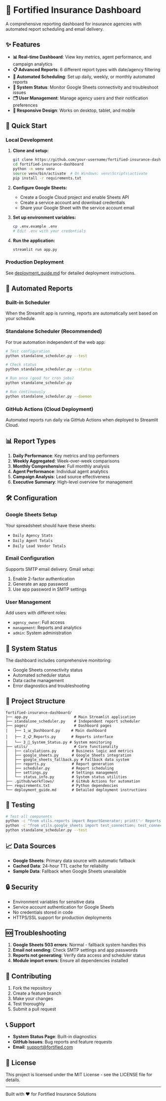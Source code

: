 # 🏢 Fortified Insurance Dashboard

A comprehensive reporting dashboard for insurance agencies with automated report scheduling and email delivery.

## ✨ Features

- **📊 Real-time Dashboard**: View key metrics, agent performance, and campaign analytics
- **📋 Advanced Reports**: 6 different report types with date/agency filtering
- **📧 Automated Scheduling**: Set up daily, weekly, or monthly automated reports
- **🔧 System Status**: Monitor Google Sheets connectivity and troubleshoot issues
- **🗂️ User Management**: Manage agency users and their notification preferences
- **📱 Responsive Design**: Works on desktop, tablet, and mobile

## 🚀 Quick Start

### Local Development

1. **Clone and setup:**
   ```bash
   git clone https://github.com/your-username/fortified-insurance-dashboard.git
   cd fortified-insurance-dashboard
   python -m venv venv
   source venv/bin/activate  # On Windows: venv\Scripts\activate
   pip install -r requirements.txt
   ```

2. **Configure Google Sheets:**
   - Create a Google Cloud project and enable Sheets API
   - Create a service account and download credentials
   - Share your Google Sheet with the service account email

3. **Set up environment variables:**
   ```bash
   cp .env.example .env
   # Edit .env with your credentials
   ```

4. **Run the application:**
   ```bash
   streamlit run app.py
   ```

### Production Deployment

See [deployment_guide.md](deployment_guide.md) for detailed deployment instructions.

## 📧 Automated Reports

### Built-in Scheduler
When the Streamlit app is running, reports are automatically sent based on your schedule.

### Standalone Scheduler (Recommended)
For true automation independent of the web app:

```bash
# Test configuration
python standalone_scheduler.py --test

# Check status
python standalone_scheduler.py --status

# Run once (good for cron jobs)
python standalone_scheduler.py

# Run continuously
python standalone_scheduler.py --daemon
```

### GitHub Actions (Cloud Deployment)
Automated reports run daily via GitHub Actions when deployed to Streamlit Cloud.

## 📊 Report Types

1. **Daily Performance**: Key metrics and top performers
2. **Weekly Aggregated**: Week-over-week comparisons
3. **Monthly Comprehensive**: Full monthly analysis
4. **Agent Performance**: Individual agent analytics
5. **Campaign Analysis**: Lead source effectiveness
6. **Executive Summary**: High-level overview for management

## 🛠️ Configuration

### Google Sheets Setup
Your spreadsheet should have these sheets:
- `Daily Agency Stats`
- `Daily Agent Totals` 
- `Daily Lead Vendor Totals`

### Email Configuration
Supports SMTP email delivery. Gmail setup:
1. Enable 2-factor authentication
2. Generate an app password
3. Use app password in SMTP settings

### User Management
Add users with different roles:
- `agency_owner`: Full access
- `management`: Reports and analytics
- `admin`: System administration

## 🔧 System Status

The dashboard includes comprehensive monitoring:
- Google Sheets connectivity status
- Automated scheduler status  
- Data cache management
- Error diagnostics and troubleshooting

## 📁 Project Structure

```
fortified-insurance-dashboard/
├── app.py                     # Main Streamlit application
├── standalone_scheduler.py    # Independent report scheduler
├── pages/                     # Dashboard pages
│   ├── 1_📊_Dashboard.py     # Main dashboard
│   ├── 2_📋_Reports.py       # Reports interface
│   └── 3_🔧_System_Status.py # System monitoring
├── utils/                     # Core functionality
│   ├── calculations.py       # Business logic and metrics
│   ├── google_sheets.py      # Google Sheets integration
│   ├── google_sheets_fallback.py # Fallback data system
│   ├── reports.py            # Report generation
│   ├── scheduler.py          # Report scheduling
│   ├── settings.py           # Settings management
│   └── status_info.py        # System status utilities
├── .github/workflows/        # GitHub Actions for automation
├── requirements.txt          # Python dependencies
└── deployment_guide.md       # Detailed deployment instructions
```

## 🧪 Testing

```bash
# Test all components
python -c "from utils.reports import ReportGenerator; print('✅ Reports working')"
python -c "from utils.google_sheets import test_connection; test_connection()"
python standalone_scheduler.py --test
```

## 📈 Data Sources

- **Google Sheets**: Primary data source with automatic fallback
- **Cached Data**: 24-hour TTL cache for reliability
- **Sample Data**: Fallback when Google Sheets unavailable

## 🔒 Security

- Environment variables for sensitive data
- Service account authentication for Google Sheets
- No credentials stored in code
- HTTPS/SSL support for production deployments

## 🆘 Troubleshooting

1. **Google Sheets 503 errors**: Normal - fallback system handles this
2. **Email not sending**: Check SMTP settings and app passwords
3. **Reports not generating**: Verify data access and scheduler status
4. **Module import errors**: Ensure all dependencies installed

## 🤝 Contributing

1. Fork the repository
2. Create a feature branch
3. Make your changes
4. Test thoroughly
5. Submit a pull request

## 📞 Support

- **System Status Page**: Built-in diagnostics
- **GitHub Issues**: Bug reports and feature requests
- **Email**: support@fortified.com

## 📄 License

This project is licensed under the MIT License - see the LICENSE file for details.

---

Built with ❤️ for Fortified Insurance Solutions 